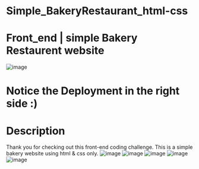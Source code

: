# Simple_BakeryRestaurant_html-css
# Front_end | simple Bakery Restaurent website 
![image](https://github.com/SalwaFayyad/Simple_BakeryRestaurant_html-css/assets/104863637/36732846-3be1-413b-b6f5-bb0d69449b6f)
# Notice the Deployment in the right side :)
# Description
Thank you for checking out this front-end coding challenge.
This is a simple bakery website using html & css only.
![image](https://github.com/SalwaFayyad/Simple_BakeryRestaurant_html-css/assets/104863637/a79a2f46-968d-45b7-a7d4-b8fc3b052060)
![image](https://github.com/SalwaFayyad/Simple_BakeryRestaurant_html-css/assets/104863637/322acf2a-8272-491c-bead-868b6cd90d33)
![image](https://github.com/SalwaFayyad/Simple_BakeryRestaurant_html-css/assets/104863637/4a8654ca-7bc2-4ecf-b60a-ac9e3411053c)
![image](https://github.com/SalwaFayyad/Simple_BakeryRestaurant_html-css/assets/104863637/78005b23-120b-4508-bc5d-537ebeae67e5)
![image](https://github.com/SalwaFayyad/Simple_BakeryRestaurant_html-css/assets/104863637/d9fb54d7-9080-477f-9528-5d52ef5b15d5)






